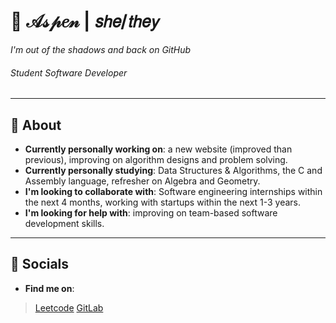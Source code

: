 <!--
  ✨ Aspen's GitHub README ✨
-->
# 👋 𝒜𝓈𝓅𝑒𝓃 | 𝘴𝘩𝘦/𝘵𝘩𝘦𝘺
*I'm out of the shadows and back on GitHub*
###### *Student Software Developer*
---
## 🎨 About
- __Currently personally working on__: a new website (improved than previous), improving on algorithm designs and problem solving.
- __Currently personally studying__: Data Structures & Algorithms, the C and Assembly language, refresher on Algebra and Geometry.
- __I'm looking to collaborate with__: Software engineering internships within the next 4 months, working with startups within the next 1-3 years.
- __I'm looking for help with__: improving on team-based software development skills.
---
## 💬 Socials
- __Find me on__: 
> <a href="https://leetcode.com/teenyPaws">Leetcode</a>
> <a href="https://gitlab.com/teenyPaws">GitLab</a>
